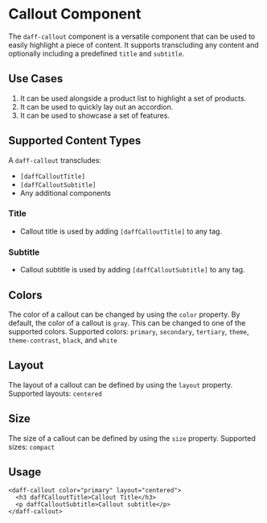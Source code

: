 # Callout Component

The `daff-callout` component is a versatile component that can be used to easily highlight a piece of content. It supports transcluding any content and optionally including a predefined `title` and `subtitle`.

## Use Cases

1. It can be used alongside a product list to highlight a set of products.
2. It can be used to quickly lay out an accordion.
3. It can be used to showcase a set of features.

## Supported Content Types

A `daff-callout` transcludes:

- `[daffCalloutTitle]`
- `[daffCalloutSubtitle]`
- Any additional components

### Title

- Callout title is used by adding `[daffCalloutTitle]` to any tag.

### Subtitle

- Callout subtitle is used by adding `[daffCalloutSubtitle]` to any tag.

## Colors

The color of a callout can be changed by using the `color` property. By default, the color of a callout is `gray`. This can be changed to one of the supported colors. Supported colors: `primary`, `secondary`, `tertiary`, `theme`, `theme-contrast`, `black`, and `white`

## Layout

The layout of a callout can be defined by using the `layout` property. Supported layouts: `centered`

## Size

The size of a callout can be defined by using the `size` property. Supported sizes: `compact`

## Usage

```
<daff-callout color="primary" layout="centered">
  <h3 daffCalloutTitle>Callout Title</h3>
  <p daffCalloutSubtitle>Callout subtitle</p>
</daff-callout>
```
